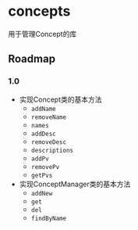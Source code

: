 # concepts
用于管理Concept的库

## Roadmap

### 1.0
- 实现Concept类的基本方法
	- `addName`
	- `removeName`
	- `names`
	- `addDesc`
	- `removeDesc`
	- `descriptions`
	- `addPv`
	- `removePv`
	- `getPvs`
- 实现ConceptManager类的基本方法
	- `addNew`
	- `get`
	- `del`
	- `findByName`